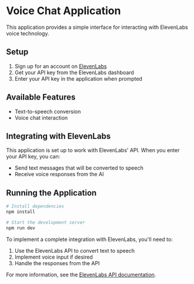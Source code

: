 
# Voice Chat Application

This application provides a simple interface for interacting with ElevenLabs voice technology.

## Setup

1. Sign up for an account on [ElevenLabs](https://elevenlabs.io/)
2. Get your API key from the ElevenLabs dashboard
3. Enter your API key in the application when prompted

## Available Features

- Text-to-speech conversion
- Voice chat interaction

## Integrating with ElevenLabs

This application is set up to work with ElevenLabs' API. When you enter your API key, you can:

- Send text messages that will be converted to speech
- Receive voice responses from the AI

## Running the Application

```bash
# Install dependencies
npm install

# Start the development server
npm run dev
```

To implement a complete integration with ElevenLabs, you'll need to:

1. Use the ElevenLabs API to convert text to speech
2. Implement voice input if desired
3. Handle the responses from the API

For more information, see the [ElevenLabs API documentation](https://docs.elevenlabs.io/api-reference).
